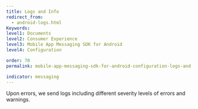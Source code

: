 ```yaml
---
title: Logs and Info
redirect_from:
  - android-logs.html
Keywords:
level1: Documents
level2: Consumer Experience
level3: Mobile App Messaging SDK for Android
level4: Configuration

order: 70
permalink: mobile-app-messaging-sdk-for-android-configuration-logs-and-info.html

indicator: messaging
---
```


Upon errors, we send logs including different severity levels of errors and warnings.
